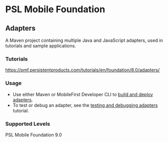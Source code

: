 PSL Mobile Foundation
===
## Adapters
A Maven project containing multiple Java and JavaScript adapters, used in tutorials and sample applications.

### Tutorials
https://pmf.persistentproducts.com/tutorials/en/foundation/8.0/adapters/

### Usage

* Use either Maven or MobileFirst Developer CLI to [build and deploy adapters](https://pmf.persistentproducts.com/tutorials/en/foundation/8.0/adapters/creating-adapters/).
* To test or debug an adapter, see the [testing and debugging adapters](https://pmf.persistentproducts.com/tutorials/en/foundation/8.0/adapters/testing-and-debugging-adapters) tutorial.

### Supported Levels
PSL Mobile Foundation 9.0
